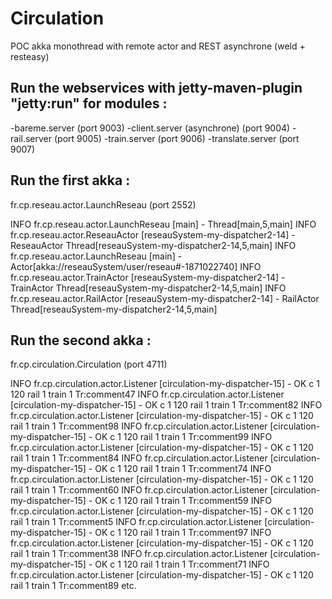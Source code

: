 # Circulation
POC akka monothread with remote actor and REST asynchrone (weld + resteasy)

## Run the webservices with jetty-maven-plugin "jetty:run" for modules :
-bareme.server (port 9003)
-client.server (asynchrone) (port 9004)
-rail.server (port 9005)
-train.server (port 9006)
-translate.server (port 9007)

## Run the first akka :
fr.cp.reseau.actor.LaunchReseau (port 2552)

INFO  fr.cp.reseau.actor.LaunchReseau  [main] - Thread[main,5,main]
INFO  fr.cp.reseau.actor.ReseauActor  [reseauSystem-my-dispatcher2-14] - ReseauActor Thread[reseauSystem-my-dispatcher2-14,5,main]
INFO  fr.cp.reseau.actor.LaunchReseau  [main] - Actor[akka://reseauSystem/user/reseau#-1871022740]
INFO  fr.cp.reseau.actor.TrainActor  [reseauSystem-my-dispatcher2-14] - TrainActor Thread[reseauSystem-my-dispatcher2-14,5,main]
INFO  fr.cp.reseau.actor.RailActor  [reseauSystem-my-dispatcher2-14] - RailActor Thread[reseauSystem-my-dispatcher2-14,5,main]

## Run the second akka :
fr.cp.circulation.Circulation (port 4711)

INFO  fr.cp.circulation.actor.Listener  [circulation-my-dispatcher-15] - OK c 1 120 rail 1 train 1 Tr:comment47
INFO  fr.cp.circulation.actor.Listener  [circulation-my-dispatcher-15] - OK c 1 120 rail 1 train 1 Tr:comment82
INFO  fr.cp.circulation.actor.Listener  [circulation-my-dispatcher-15] - OK c 1 120 rail 1 train 1 Tr:comment98
INFO  fr.cp.circulation.actor.Listener  [circulation-my-dispatcher-15] - OK c 1 120 rail 1 train 1 Tr:comment99
INFO  fr.cp.circulation.actor.Listener  [circulation-my-dispatcher-15] - OK c 1 120 rail 1 train 1 Tr:comment84
INFO  fr.cp.circulation.actor.Listener  [circulation-my-dispatcher-15] - OK c 1 120 rail 1 train 1 Tr:comment74
INFO  fr.cp.circulation.actor.Listener  [circulation-my-dispatcher-15] - OK c 1 120 rail 1 train 1 Tr:comment60
INFO  fr.cp.circulation.actor.Listener  [circulation-my-dispatcher-15] - OK c 1 120 rail 1 train 1 Tr:comment59
INFO  fr.cp.circulation.actor.Listener  [circulation-my-dispatcher-15] - OK c 1 120 rail 1 train 1 Tr:comment5
INFO  fr.cp.circulation.actor.Listener  [circulation-my-dispatcher-15] - OK c 1 120 rail 1 train 1 Tr:comment97
INFO  fr.cp.circulation.actor.Listener  [circulation-my-dispatcher-15] - OK c 1 120 rail 1 train 1 Tr:comment38
INFO  fr.cp.circulation.actor.Listener  [circulation-my-dispatcher-15] - OK c 1 120 rail 1 train 1 Tr:comment71
INFO  fr.cp.circulation.actor.Listener  [circulation-my-dispatcher-15] - OK c 1 120 rail 1 train 1 Tr:comment89
etc.

